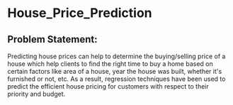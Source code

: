 # House_Price_Prediction

## Problem Statement:

Predicting house prices can help to determine the buying/selling price of a house which help clients to find the right time to buy a home based on certain factors like area of a house, year the house was built, whether it's furnished or not, etc. As a result, regression techniques have been used to predict the efficient house pricing for customers with respect to their priority and budget.
